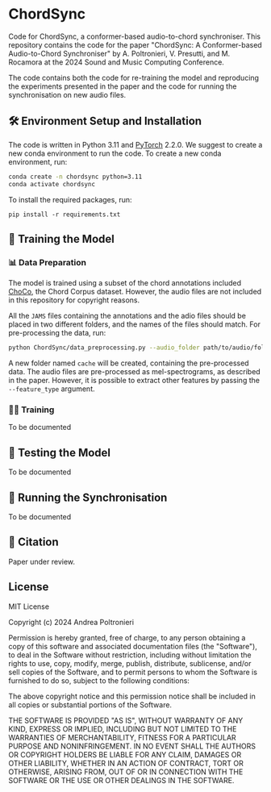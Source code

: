 # ChordSync

Code for ChordSync, a conformer-based audio-to-chord synchroniser.
This repository contains the code for the paper "ChordSync: A Conformer-based Audio-to-Chord Synchroniser" by A. Poltronieri, V. Presutti, and M. Rocamora at the 2024 Sound and Music Computing Conference.

The code contains both the code for re-training the model and reproducing the experiments presented in the paper and the code for running the synchronisation on new audio files.

## 🛠️ Environment Setup and Installation

The code is written in Python 3.11 and [PyTorch](https://pytorch.org/) 2.2.0.
We suggest to create a new conda environment to run the code.
To create a new conda environment, run:

```bash
conda create -n chordsync python=3.11
conda activate chordsync
```

To install the required packages, run:

```
pip install -r requirements.txt
```

## 🧠 Training the Model

### 📊 Data Preparation

The model is trained using a subset of the chord annotations included [ChoCo](https://github.com/smahub/ChoCo), the Chord Corpus dataset.
However, the audio files are not included in this repository for copyright reasons.

All the `JAMS` files containing the annotations and the adio files should be placed in two different folders, and the names of the files should match.
For pre-processing the data, run:

```bash
python ChordSync/data_preprocessing.py --audio_folder path/to/audio/folder --jams_folder path/to/jams/folder -max_sequence_length 15 --excerpt_per_song 25 --excerpt_distance 12 --cache_name cache --device cpu --num_workers 4
```

A new folder named `cache` will be created, containing the pre-processed data.
The audio files are pre-processed as mel-spectrograms, as described in the paper. However, it is possible to extract other features by passing the `--feature_type` argument.

### 🏋️‍♂️ Training

To be documented

## 🧪 Testing the Model

To be documented

## 🔁 Running the Synchronisation

To be documented

## 📝 Citation

Paper under review.

## License

MIT License

Copyright (c) 2024 Andrea Poltronieri

Permission is hereby granted, free of charge, to any person obtaining a copy
of this software and associated documentation files (the "Software"), to deal
in the Software without restriction, including without limitation the rights
to use, copy, modify, merge, publish, distribute, sublicense, and/or sell
copies of the Software, and to permit persons to whom the Software is
furnished to do so, subject to the following conditions:

The above copyright notice and this permission notice shall be included in all
copies or substantial portions of the Software.

THE SOFTWARE IS PROVIDED "AS IS", WITHOUT WARRANTY OF ANY KIND, EXPRESS OR
IMPLIED, INCLUDING BUT NOT LIMITED TO THE WARRANTIES OF MERCHANTABILITY,
FITNESS FOR A PARTICULAR PURPOSE AND NONINFRINGEMENT. IN NO EVENT SHALL THE
AUTHORS OR COPYRIGHT HOLDERS BE LIABLE FOR ANY CLAIM, DAMAGES OR OTHER
LIABILITY, WHETHER IN AN ACTION OF CONTRACT, TORT OR OTHERWISE, ARISING FROM,
OUT OF OR IN CONNECTION WITH THE SOFTWARE OR THE USE OR OTHER DEALINGS IN THE
SOFTWARE.

